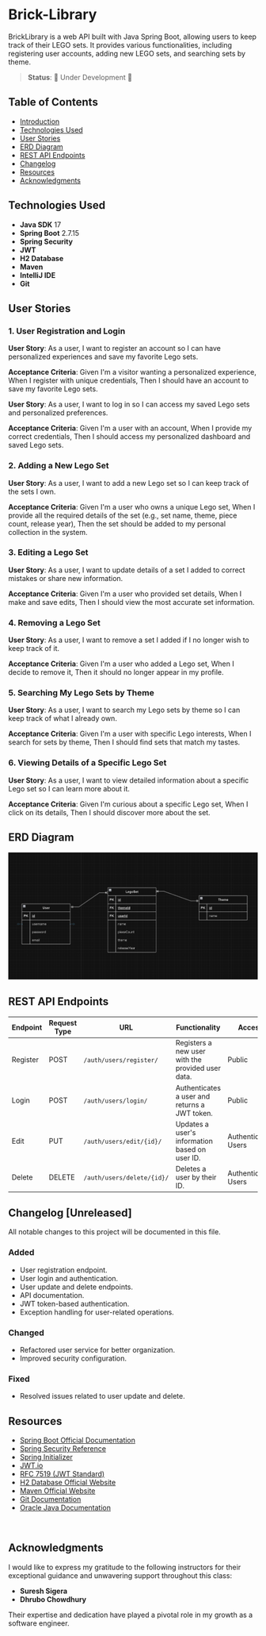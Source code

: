 # Brick-Library

BrickLibrary is a web API built with Java Spring Boot, allowing users to keep track of their LEGO sets. It provides various functionalities, including registering user accounts, adding new LEGO sets, and searching sets by theme.

> **Status**: 🚧 Under Development 🚧

## Table of Contents

- [Introduction](#introduction)
- [Technologies Used](#technologies-used)
- [User Stories](#user-stories)
- [ERD Diagram](#erd-diagram)
- [REST API Endpoints](#rest-api-endpoints)
- [Changelog](#changelog)
- [Resources](#resources)
- [Acknowledgments](#acknowledgments)

## Technologies Used
- **Java SDK** 17
- **Spring Boot** 2.7.15
- **Spring Security**
- **JWT**
- **H2 Database**
- **Maven**
- **IntelliJ IDE**
- **Git**

## User Stories
### 1. User Registration and Login
**User Story**: As a user, I want to register an account so I can have personalized experiences and save my favorite Lego sets.

**Acceptance Criteria**: Given I'm a visitor wanting a personalized experience, When I register with unique credentials, Then I should have an account to save my favorite Lego sets.

**User Story**: As a user, I want to log in so I can access my saved Lego sets and personalized preferences.

**Acceptance Criteria**: Given I'm a user with an account, When I provide my correct credentials, Then I should access my personalized dashboard and saved Lego sets.


### 2. Adding a New Lego Set
**User Story**: As a user, I want to add a new Lego set so I can keep track of the sets I own.

**Acceptance Criteria**: Given I'm a user who owns a unique Lego set, When I provide all the required details of the set (e.g., set name, theme, piece count, release year), Then the set should be added to my personal collection in the system.


### 3. Editing a Lego Set
**User Story**: As a user, I want to update details of a set I added to correct mistakes or share new information.

**Acceptance Criteria**: Given I'm a user who provided set details, When I make and save edits, Then I should view the most accurate set information.

### 4. Removing a Lego Set
**User Story**: As a user, I want to remove a set I added if I no longer wish to keep track of it.

**Acceptance Criteria**: Given I'm a user who added a Lego set, When I decide to remove it, Then it should no longer appear in my profile.

### 5. Searching My Lego Sets by Theme
**User Story**: As a user, I want to search my Lego sets by theme so I can keep track of what I already own.

**Acceptance Criteria**: Given I'm a user with specific Lego interests, When I search for sets by theme, Then I should find sets that match my tastes.

### 6. Viewing Details of a Specific Lego Set
**User Story**: As a user, I want to view detailed information about a specific Lego set so I can learn more about it.

**Acceptance Criteria**: Given I'm curious about a specific Lego set, When I click on its details, Then I should discover more about the set.

## ERD Diagram
<!-- <img src="images\erd-diagram.png" style=" width:600px ; height:auto "> -->
![ERD Diagram](images/erd-diagram.png)

## REST API Endpoints
| Endpoint | Request Type | URL                             | Functionality                                       | Access               |
|----------|--------------|---------------------------------|-----------------------------------------------------|----------------------|
| Register | POST         | `/auth/users/register/`          | Registers a new user with the provided user data.  | Public               |
| Login    | POST         | `/auth/users/login/`             | Authenticates a user and returns a JWT token.     | Public               |
| Edit     | PUT          | `/auth/users/edit/{id}/`         | Updates a user's information based on user ID.    | Authenticated Users  |
| Delete   | DELETE       | `/auth/users/delete/{id}/`       | Deletes a user by their ID.                       | Authenticated Users  |


## Changelog [Unreleased]

All notable changes to this project will be documented in this file.


### Added

- User registration endpoint.
- User login and authentication.
- User update and delete endpoints.
- API documentation.
- JWT token-based authentication.
- Exception handling for user-related operations.

### Changed

- Refactored user service for better organization.
- Improved security configuration.

### Fixed

- Resolved issues related to user update and delete.




## Resources
- [Spring Boot Official Documentation](https://docs.spring.io/spring-boot/docs/current/reference/htmlsingle/)
- [Spring Security Reference](https://docs.spring.io/spring-security/reference/html5/)
- [Spring Initializer](https://start.spring.io/)
- [JWT.io](https://jwt.io/)
- [RFC 7519 (JWT Standard)](https://tools.ietf.org/html/rfc7519)
- [H2 Database Official Website](https://www.h2database.com/)
- [Maven Official Website](https://maven.apache.org/)
- [Git Documentation](https://git-scm.com/doc)
- [Oracle Java Documentation](https://docs.oracle.com/en/java/) 

</br >


## Acknowledgments

I would like to express my gratitude to the following instructors for their exceptional guidance and unwavering support throughout this class:

- **Suresh Sigera**
- **Dhrubo Chowdhury**

Their expertise and dedication have played a pivotal role in my growth as a software engineer.
